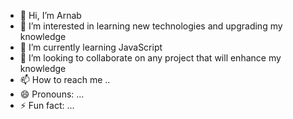 - 👋 Hi, I’m Arnab
- 👀 I’m interested in learning new technologies and upgrading my knowledge
- 🌱 I’m currently learning JavaScript 
- 💞️ I’m looking to collaborate on any project that will enhance my knowledge
- 📫 How to reach me ..
- 😄 Pronouns: ...
- ⚡ Fun fact: ...


